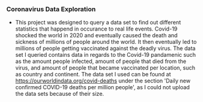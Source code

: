 ### Coronavirus Data Exploration

+ This project was designed to query a data set to find out different statistics that happend in occurance to real life events.
  Covid-19 shocked the world in 2020 and eventually caused the death and sickness of millions of people around the world.
  It then eventually led to millions of people getting vaccinated against the deadly virus.
  The data set I queried contains data in regards to the Covid-19 pandamenic such as the amount people infected, amount of people that died from the virus, and amount of people that became vaccinated per location, such as country and continent.
  The data set I used can be found at https://ourworldindata.org/covid-deaths under the section 'Daily new confirmed COVID-19 deaths per million people', as I could not upload the data sets because of their size.  
